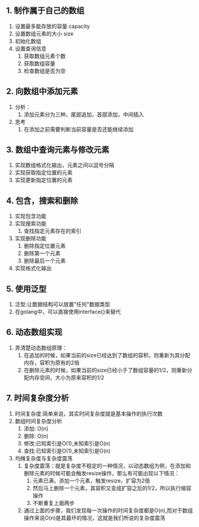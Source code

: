 ## 1. 制作属于自己的数组
1. 设置最多能存放的容量 capacity
2. 设置数组元素的大小 size
3. 初始化数组
4. 设置查询信息
    1. 获取数组元素个数
    2. 获取数组容量
    3. 检查数组是否为空
## 2. 向数组中添加元素
1. 分析：
    1. 添加元素分为三种，尾部追加，首部添加，中间插入
2. 思考
    1. 在添加之前需要判断当前容量是否还能继续添加
## 3. 数组中查询元素与修改元素
1. 实现数组格式化输出，元素之间以逗号分隔
2. 实现获取指定位置的元素
3. 实现更新指定位置的元素
## 4. 包含，搜索和删除
1. 实现包含功能
2. 实现搜索功能
    1. 查找指定元素存在的索引
3. 实现删除功能
    1. 删除指定位置元素
    2. 删除第一个元素
    3. 删除最后一个元素
4. 实现格式化输出
## 5. 使用泛型
1. 泛型:让数据结构可以放置"任何"数据类型
2. 在golang中，可以直接使用interface{}来替代
## 6. 动态数组实现
1. 弄清楚动态数组原理：
    1. 在追加的时候，如果当前的size已经达到了数组的容积，则重新为其分配内存，容积为原有的2倍
    2. 在删除元素的时候，如果当前的size已经小于了数组容量的1/2，则重新分配内存空间，大小为原来容积的1/2
## 7. 时间复杂度分析
1. 时间复杂度:简单来说，其实时间复杂度就是基本操作的执行次数
2. 数组时间复杂度分析
    1. 添加: O(n)
    2. 删除: O(n)
    3. 修改:已知索引是O(1),未知索引是O(n)
    4. 查找:已知索引是O(1),未知索引是O(n)
3. 均摊复杂度与复杂度震荡
    1. 复杂度震荡：就是复杂度不稳定的一种情况，以动态数组为例，在添加和删除元素的时候可能会触发resize操作，那么有可能出现以下情况：
        1. 元素已满，添加一个元素，触发resize，扩容为2倍
        2. 然后马上删除一个元素，其容积又变成扩容之后的1/2，所以执行缩容操作
        3. 不断重复上面两步
    2. 通过上面的步骤，我们发现每一次操作的时间复杂度都是O(n),而对于数组操作来说O(n)是其最坏的情况，这就是我们所说的复杂度震荡